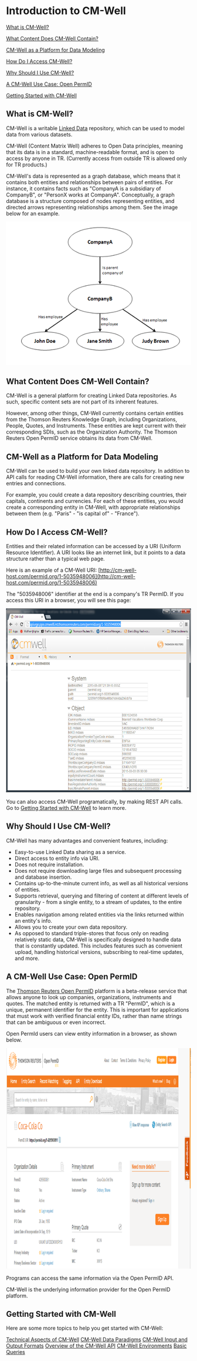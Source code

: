 # Introduction to CM-Well #

[What is CM-Well?](#hdr1)

[What Content Does CM-Well Contain?](#hdr2)

[CM-Well as a Platform for Data Modeling](#hdr3)

[How Do I Access CM-Well?](#hdr4)

[Why Should I Use CM-Well?](#hdr5)

[A CM-Well Use Case: Open PermID](#hdr6)

[Getting Started with CM-Well](#hdr7)

<a name="hdr1"></a>
## What is CM-Well? ##
CM-Well is a writable [Linked Data](https://en.wikipedia.org/wiki/Linked_data) repository, which can be used to model data from various datasets.

CM-Well (Content Matrix Well) adheres to Open Data principles, meaning that its data is in a standard, machine-readable format, and is open to access by anyone in TR. (Currently access from outside TR is allowed only for TR products.)

CM-Well's data is represented as a graph database, which means that it contains both entities and relationships between pairs of entities. For instance, it  contains facts such as "CompanyA is a subsidiary of CompanyB", or "PersonX works at CompanyA". Conceptually, a graph database is a structure composed of nodes representing entities, and directed arrows representing relationships among them. See the image below for an example.

<img src="./_Images/small-graph-database.png">

<a name="hdr2"></a>
## What Content Does CM-Well Contain? ##
CM-Well is a general platform for creating Linked Data repositories. As such, specific content sets are not part of its inherent features.

However, among other things, CM-Well currently contains certain entities from the Thomson Reuters Knowledge Graph, including Organizations, People, Quotes, and Instruments. These entities are kept current with their corresponding SDIs, such as the Organization Authority. The Thomson Reuters Open PermID service obtains its data from CM-Well.

<a name="hdr3"></a>
## CM-Well as a Platform for Data Modeling ##
CM-Well can be used to build your own linked data repository. In addition to API calls for reading CM-Well information, there are calls for creating new entries and connections.

For example, you could create a data repository describing countries, their capitals, continents and currencies. For each of these entities, you would create a corresponding entity in CM-Well, with appropriate relationships between them (e.g. "Paris" - "is capital of" - "France").

<a name="hdr4"></a>
## How Do I Access CM-Well? ##

Entities and their related information can be accessed by a URI (Uniform Resource Identifier). A URI looks like an internet link, but it points to a data structure rather than a typical web page. 

Here is an example of a CM-Well URI: 
[http://cm-well-host.com/permid.org/1-5035948006](http://cm-well-host.com/permid.org/1-5035948006)

The "5035948006" identifier at the end is a company's TR PermID. If you access this URI in a browser, you will see this page:

<img src="./_Images/CM-Well-Company-Page.png" width="650" height="500">

You can also access CM-Well programatically, by making REST API calls.
Go to <a href="Intro.IntroductionToCM-Well.md#hdr7">Getting Started with CM-Well</a> to learn more.

<a name="hdr5"></a>
## Why Should I Use CM-Well? ##
CM-Well has many advantages and convenient features, including:

* Easy-to-use Linked Data sharing as a service.
* Direct access to entity info via URI.
* Does not require installation.
* Does not require downloading large files and subsequent processing and database insertion.
* Contains up-to-the-minute current info, as well as all historical versions of entities. 
* Supports retrieval, querying and filtering of content at different levels of granularity - from a single entity, to a stream of updates, to the entire repository.
* Enables navigation among related entities via the links returned within an entity's info.
* Allows you to create your own data repository.
* As opposed to standard triple-stores that focus only on reading relatively static data, CM-Well is specifically designed to handle data that is constantly updated. This includes features such as convenient upload, handling historical versions, subscribing to real-time updates, and more.

<a name="hdr6"></a>
## A CM-Well Use Case: Open PermID ##
The [Thomson Reuters Open PermID](https://permid.org/) platform is a beta-release service that allows anyone to look up companies, organizations, instruments and quotes. The matched entity is returned with a TR "PermID", which is a unique, permanent identifier for the entity. This is important for applications that must work with verified financial entity IDs, rather than name strings that can be ambiguous or even incorrect.

Open PermId users can view entity information in a browser, as shown below.

<img height=600 width=950 src="./_Images/OpenPermID.png">

Programs can access the same information via the Open PermID API.

CM-Well is the underlying information provider for the Open PermID platform.

<a name="hdr7"></a>
## Getting Started with CM-Well ##

Here are some more topics to help you get started with CM-Well:

[Technical Aspects of CM-Well](Intro.TechnicalAspectsOfCM-Well.md)
[CM-Well Data Paradigms](Intro.CM-WellDataParadigms.md)
[CM-Well Input and Output Formats](API.InputAndOutputFormats.md)
[Overview of the CM-Well API](Intro.OverviewOfTheCM-WellAPI.md)
[CM-Well Environments](CM-WellEnvironments.md)
[Basic Queries](DevGuide.BasicQueries.md)



